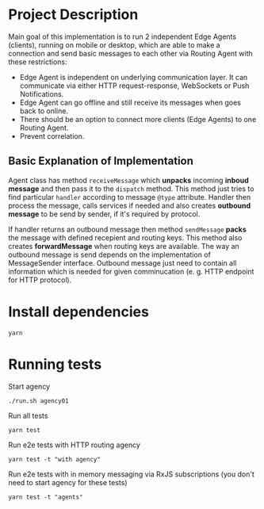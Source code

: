 # Project Description

Main goal of this implementation is to run 2 independent Edge Agents (clients), running on mobile or desktop, which are able to make a connection and send basic messages to each other via Routing Agent with these restrictions:

- Edge Agent is independent on underlying communication layer. It can communicate via either HTTP request-response, WebSockets or Push Notifications.
- Edge Agent can go offline and still receive its messages when goes back to online.
- There should be an option to connect more clients (Edge Agents) to one Routing Agent.
- Prevent correlation.

## Basic Explanation of Implementation

Agent class has method `receiveMessage` which **unpacks** incoming **inboud message** and then pass it to the `dispatch` method. This method just tries to find particular `handler` according to message `@type` attribute. Handler then process the message, calls services if needed and also creates **outbound message** to be send by sender, if it's required by protocol.

If handler returns an outbound message then method `sendMessage` **packs** the message with defined recepient and routing keys. This method also creates **forwardMessage** when routing keys are available. The way an outbound message is send depends on the implementation of MessageSender interface. Outbound message just need to contain all information which is needed for given comminucation (e. g. HTTP endpoint for HTTP protocol).

# Install dependencies

```
yarn
```

# Running tests

Start agency

```
./run.sh agency01
```

Run all tests

```
yarn test
```

Run e2e tests with HTTP routing agency

```
yarn test -t "with agency"
```

Run e2e tests with in memory messaging via RxJS subscriptions (you don't need to start agency for these tests)

```
yarn test -t "agents"
```
